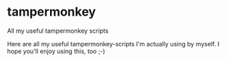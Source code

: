 # tampermonkey
All my useful tampermonkey scripts

Here are all my useful tampermonkey-scripts I'm actually using by myself. I hope you'll enjoy using this, too ;-)
